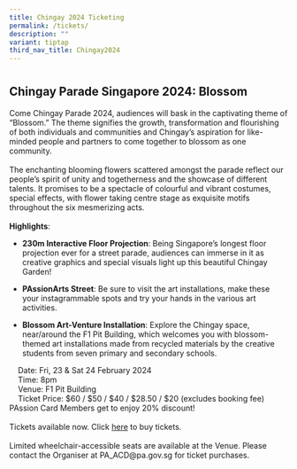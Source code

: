 ```yaml
---
title: Chingay 2024 Ticketing
permalink: /tickets/
description: ""
variant: tiptap
third_nav_title: Chingay2024
---
```

<h1></h1>
<h2>Chingay Parade Singapore 2024: Blossom</h2>
<p>Come Chingay Parade 2024, audiences will bask in the captivating theme
of “Blossom.” The theme signifies the growth, transformation and flourishing
of both individuals and communities and Chingay’s aspiration for like-minded
people and partners to come together to blossom as one community.&nbsp;
<br>
<br>The enchanting blooming flowers scattered amongst the parade reflect our
people’s spirit of unity and togetherness and the showcase of different
talents. It promises to be a spectacle of colourful and vibrant costumes,
special effects, with flower taking centre stage as exquisite motifs throughout
the six mesmerizing acts.
<br>
<br><strong>Highlights</strong>:
<br>
</p>
<ul data-tight="true" class="tight">
<li>
<p><strong>230m Interactive Floor Projection</strong>: Being Singapore’s
longest floor projection ever for a street parade, audiences can immerse
in it as creative graphics and special visuals light up this beautiful
Chingay Garden!</p>
</li>
<li>
<p><strong>PAssionArts Street</strong>: Be sure to visit the art installations,
make these your instagrammable spots and try your hands in the various
art activities.</p>
</li>
<li>
<p><strong>Blossom Art-Venture Installation</strong>: Explore the Chingay
space, near/around the F1 Pit Building, which welcomes you with blossom-themed
art installations made from recycled materials by the creative students
from seven primary and secondary schools.</p>
</li>
</ul>
<p>&nbsp; &nbsp; Date: Fri, 23 &amp; Sat 24 February 2024
<br>&nbsp; &nbsp; Time: 8pm
<br>&nbsp; &nbsp; Venue: F1 Pit Building
<br>&nbsp; &nbsp; Ticket Price: $60 / $50 / $40 / $28.50 / $20 (excludes booking
fee)
<br>PAssion Card Members get to enjoy 20% discount!
<br>
<br>Tickets available now. Click <a href="https://sistic.com.sg/events/chingay0224" rel="noopener noreferrer nofollow" target="_blank">here</a> to buy tickets.
<br>
<br>Limited wheelchair-accessible seats are available at the Venue. Please
contact the Organiser at PA_ACD@pa.gov.sg for ticket purchases.
<br>
</p>
<p>
<br>
<br>
</p>
<p></p>